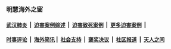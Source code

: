 
### 明慧海外之窗

####  [武汉肺炎](indexes/365.md?t=07190900) &nbsp;|&nbsp;  [迫害案例综述](indexes/328.md?t=07190900) &nbsp;|&nbsp; [迫害致死案例](indexes/277.md?t=07190900)  &nbsp;|&nbsp; [更多迫害案例](indexes/81.md?t=07190900)  &nbsp;|&nbsp; 
####  [时事评论](indexes/19.md?t=07190900) &nbsp;|&nbsp; [海外简讯](indexes/245.md?t=07190900)&nbsp;|&nbsp;  [社会支持](indexes/140.md?t=07190900) &nbsp;|&nbsp; [褒奖决议](indexes/282.md?t=07190900) &nbsp;|&nbsp; [社区报道](indexes/91.md?t=07190900)  &nbsp;|&nbsp; [天人之间](indexes/78.md?t=07190900) 

